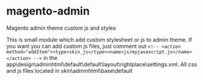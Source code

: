# magento-admin
Magento admin theme custom js and styles

This is small module which add custom stylesheet or js to admin theme. If you want you can add custom js files, just comment out ```<!-- <action method="addItem"><type>skin_js</type><name>js/myjavascript.js</name></action> -->``` in the app\design\adminhtml\default\default\layout\rightplace\settings.xml. All css and js files located in skin\adminhtml\base\default
